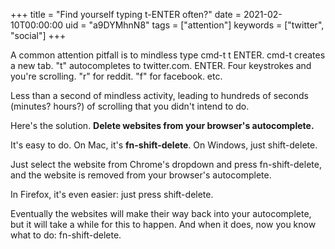 +++
title = "Find yourself typing t-ENTER often?"
date = 2021-02-10T00:00:00
uid = "a9DYMhnN8"
tags = ["attention"]
keywords = ["twitter", "social"]
+++

 A common attention pitfall is to mindless type cmd-t t ENTER. cmd-t creates a new tab. "t" autocompletes to twitter.com. ENTER. Four keystrokes and you're scrolling. "r" for reddit. "f" for facebook. etc.

Less than a second of mindless activity, leading to hundreds of seconds (minutes? hours?) of scrolling that you didn't intend to do.

Here's the solution. **Delete websites from your browser's autocomplete.**

It's easy to do. On Mac, it's **fn-shift-delete**. On Windows, just shift-delete.

Just select the website from Chrome's dropdown and press fn-shift-delete, and the website is removed from your browser's autocomplete.

In Firefox, it's even easier: just press shift-delete.

Eventually the websites will make their way back into your autocomplete, but it will take a while for this to happen. And when it does, now you know what to do: fn-shift-delete.
